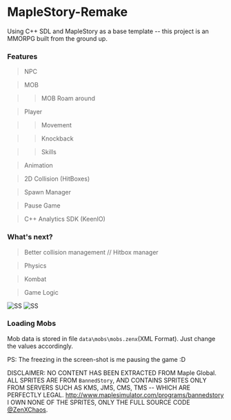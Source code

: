 # MapleStory-Remake

Using C++ SDL and MapleStory as a base template -- this project is an MMORPG built from the ground up.

### Features

> NPC

> MOB

>> MOB Roam around

> Player

>> Movement

>> Knockback

>> Skills

> Animation

> 2D Collision (HitBoxes)

> Spawn Manager

> Pause Game

> C++ Analytics SDK (KeenIO)

### What's next?

> Better collision management // Hitbox manager

> Physics

> Kombat

> Game Logic

![SS](https://raw.githubusercontent.com/ZenXChaos/MapleStorySDLCPP/master/SS2.gif)
![SS](https://raw.githubusercontent.com/ZenXChaos/MapleStorySDLCPP/master/SS.gif)

### Loading Mobs

Mob data is stored in file `data\mobs\mobs.zenx`(XML Format).
Just change the values accordingly.


PS: The freezing in the screen-shot is me pausing the game :D

DISCLAIMER: NO CONTENT HAS BEEN EXTRACTED FROM Maple Global. ALL SPRITES ARE FROM `BannedStory`, AND CONTAINS SPRITES ONLY FROM SERVERS SUCH AS KMS, JMS, CMS, TMS -- WHICH ARE PERFECTLY LEGAL. http://www.maplesimulator.com/programs/bannedstory
I OWN NONE OF THE SPRITES, ONLY THE FULL SOURCE CODE [@ZenXChaos](https://twitter.com/zenxchaos).
